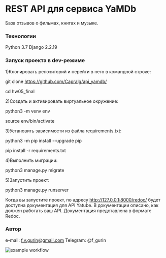 # REST API для сервиса YaMDb
База отзывов о фильмах, книгах и музыке.

### Технологии
Python 3.7
Django 2.2.19

### Запуск проекта в dev-режиме

1)Клонировать репозиторий и перейти в него в командной строке:

git clone https://github.com/Capralg/api_yamdb/

cd hw05_final

2)Cоздать и активировать виртуальное окружение:

python3 -m venv env

source env/bin/activate

3)Установить зависимости из файла requirements.txt:

python3 -m pip install --upgrade pip

pip install -r requirements.txt

4)Выполнить миграции:

python3 manage.py migrate

5)Запустить проект:

python3 manage.py runserver

Когда вы запустите проект, по адресу http://127.0.0.1:8000/redoc/ будет доступна документация для API Yatube.
В документации описано, как должен работать ваш API. Документация представлена в формате Redoc.

### Автор
e-mail: f.v.gurin@gmail.com
Telegram: @f_gurin

![example workflow](https://github.com/Capralg/yamdb_final/actions/workflows/yamdb_workflow.yml/badge.svg)
